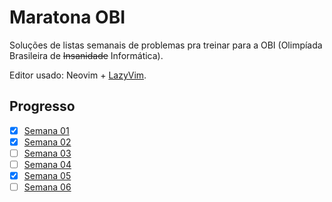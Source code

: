 # Maratona OBI

Soluções de listas semanais de problemas pra treinar para a OBI (Olimpíada Brasileira de ~~Insanidade~~ Informática).

Editor usado: Neovim + [LazyVim](https://github.com/LazyVim/LazyVim).

## Progresso
- [x] [Semana 01](semana01/)
- [x] [Semana 02](semana02/)
- [ ] [Semana 03](semana03/)
- [ ] [Semana 04](semana04/)
- [x] [Semana 05](semana05/)
- [ ] [Semana 06](semana06/)
